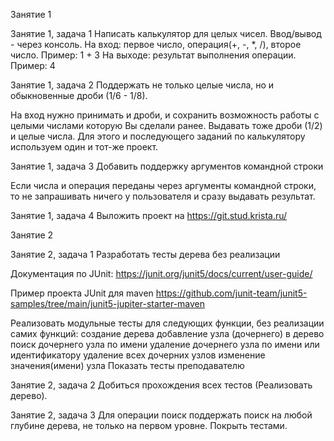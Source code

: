 Занятие 1

Занятие 1, задача 1
Написать калькулятор для целых чисел.
Ввод/вывод - через консоль.
На вход: первое число, операция(+, -, *, /), второе число. Пример: 1 + 3
На выходе: результат выполнения операции. Пример: 4

Занятие 1, задача 2
Поддержать не только целые числа, но и обыкновенные дроби (1/6 - 1/8).

На вход нужно принимать и дроби, и сохранить возможность работы с целыми числами которую Вы сделали ранее.
Выдавать тоже дроби (1/2) и целые числа.
Для этого и последующего заданий по калькулятору используем один и тот-же проект.

Занятие 1, задача 3
Добавить поддержку аргументов командной строки

Если числа и операция переданы через аргументы командной строки, то не запрашивать ничего у пользователя и сразу выдавать результат.

Занятие 1, задача 4
Выложить проект на https://git.stud.krista.ru/

Занятие 2

Занятие 2, задача 1
Разработать тесты дерева без реализации

Документация по JUnit:
https://junit.org/junit5/docs/current/user-guide/

Пример проекта JUnit для maven
https://github.com/junit-team/junit5-samples/tree/main/junit5-jupiter-starter-maven

Реализовать модульные тесты для следующих функции, без реализации самих функций:
создание дерева
добавление узла (дочернего) в дерево
поиск дочернего узла по имени
удаление дочернего узла по имени или идентификатору
удаление всех дочерних узлов
изменение значения(имени) узла
Показать тесты преподавателю

Занятие 2, задача 2
Добиться прохождения всех тестов (Реализовать дерево).

Занятие 2, задача 3
Для операции поиск поддержать поиск на любой глубине дерева, не только на первом уровне. Покрыть тестами.
